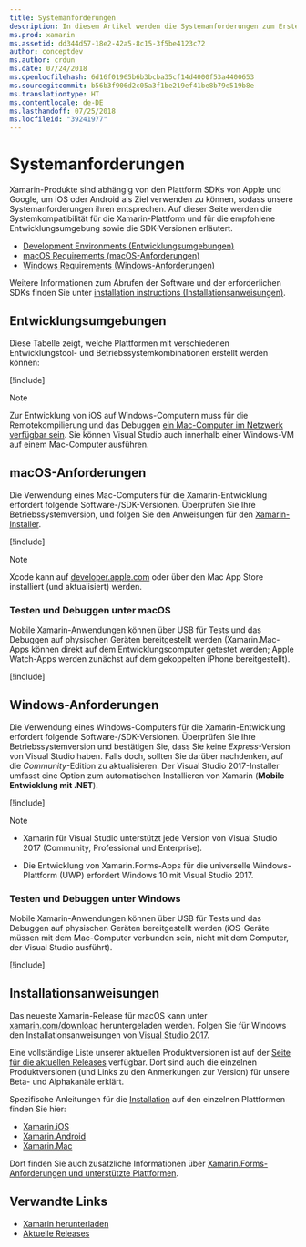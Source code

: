 ```yaml
---
title: Systemanforderungen
description: In diesem Artikel werden die Systemanforderungen zum Erstellen von Apps mit Xamarin auf Mac- und Windows-Computern aufgeführt. Außerdem sind Links zu Installationsanweisungen enthalten.
ms.prod: xamarin
ms.assetid: dd344d57-18e2-42a5-8c15-3f5be4123c72
author: conceptdev
ms.author: crdun
ms.date: 07/24/2018
ms.openlocfilehash: 6d16f01965b6b3bcba35cf14d4000f53a4400653
ms.sourcegitcommit: b56b3f906d2c05a3f1be219ef41be8b79e519b8e
ms.translationtype: HT
ms.contentlocale: de-DE
ms.lasthandoff: 07/25/2018
ms.locfileid: "39241977"
---
```

# <a name="system-requirements"></a>Systemanforderungen

Xamarin-Produkte sind abhängig von den Plattform SDKs von Apple und Google, um iOS oder Android als Ziel verwenden zu können, sodass unsere Systemanforderungen ihren entsprechen. Auf dieser Seite werden die Systemkompatibilität für die Xamarin-Plattform und für die empfohlene Entwicklungsumgebung sowie die SDK-Versionen erläutert.

- [Development Environments (Entwicklungsumgebungen)](#devenv)
- [macOS Requirements (macOS-Anforderungen)](#mac)
- [Windows Requirements (Windows-Anforderungen)](#windows)

Weitere Informationen zum Abrufen der Software und der erforderlichen SDKs finden Sie unter [installation instructions (Installationsanweisungen)](#install).

<a name="devenv" />

## <a name="development-environments"></a>Entwicklungsumgebungen

Diese Tabelle zeigt, welche Plattformen mit verschiedenen Entwicklungstool- und Betriebssystemkombinationen erstellt werden können:

[!include[](~/cross-platform/includes/development-environment.md)]


> [!NOTE]
> Zur Entwicklung von iOS auf Windows-Computern muss für die Remotekompilierung und das Debuggen [ein Mac-Computer im Netzwerk verfügbar sein](~/ios/get-started/installation/windows/connecting-to-mac/index.md). Sie können Visual Studio auch innerhalb einer Windows-VM auf einem Mac-Computer ausführen.

<a name="mac" />

## <a name="macos-requirements"></a>macOS-Anforderungen

Die Verwendung eines Mac-Computers für die Xamarin-Entwicklung erfordert folgende Software-/SDK-Versionen. Überprüfen Sie Ihre Betriebssystemversion, und folgen Sie den Anweisungen für den [Xamarin-Installer](#install).

[!include[](~/cross-platform/includes/macos-requirements.md)]

> [!NOTE]
> Xcode kann auf [developer.apple.com](https://developer.apple.com/xcode/download/) oder über den Mac App Store installiert (und aktualisiert) werden.

### <a name="testing--debugging-on-macos"></a>Testen und Debuggen unter macOS

Mobile Xamarin-Anwendungen können über USB für Tests und das Debuggen auf physischen Geräten bereitgestellt werden (Xamarin.Mac-Apps können direkt auf dem Entwicklungscomputer getestet werden; Apple Watch-Apps werden zunächst auf dem gekoppelten iPhone bereitgestellt).

[!include[](~/cross-platform/includes/macos-testing.md)]

<a name="windows" />

## <a name="windows-requirements"></a>Windows-Anforderungen

Die Verwendung eines Windows-Computers für die Xamarin-Entwicklung erfordert folgende Software-/SDK-Versionen.
Überprüfen Sie Ihre Betriebssystemversion und bestätigen Sie, dass Sie keine *Express*-Version von Visual Studio haben. Falls doch, sollten Sie darüber nachdenken, auf die *Community*-Edition zu aktualisieren.
Der Visual Studio 2017-Installer umfasst eine Option zum automatischen Installieren von Xamarin (**Mobile Entwicklung mit .NET**).

[!include[](~/cross-platform/includes/windows-requirements.md)]

> [!NOTE]
>
>- Xamarin für Visual Studio unterstützt jede Version von Visual Studio 2017 (Community, Professional und Enterprise).
>
>- Die Entwicklung von Xamarin.Forms-Apps für die universelle Windows-Plattform (UWP) erfordert Windows 10 mit Visual Studio 2017.

### <a name="testing--debugging-on-windows"></a>Testen und Debuggen unter Windows

Mobile Xamarin-Anwendungen können über USB für Tests und das Debuggen auf physischen Geräten bereitgestellt werden (iOS-Geräte müssen mit dem Mac-Computer verbunden sein, nicht mit dem Computer, der Visual Studio ausführt).

[!include[](~/cross-platform/includes/windows-testing.md)]

<a name="install" />

## <a name="installation-instructions"></a>Installationsanweisungen

Das neueste Xamarin-Release für macOS kann unter [xamarin.com/download](http://xamarin.com/download) heruntergeladen werden. Folgen Sie für Windows den Installationsanweisungen von [Visual Studio 2017](https://docs.microsoft.com/visualstudio/install/install-visual-studio).

Eine vollständige Liste unserer aktuellen Produktversionen ist auf der [Seite für die aktuellen Releases](http://developer.xamarin.com/releases/current/) verfügbar. Dort sind auch die einzelnen Produktversionen (und Links zu den Anmerkungen zur Version) für unsere Beta- und Alphakanäle erklärt.

Spezifische Anleitungen für die [Installation](~/cross-platform/get-started/installation/index.md) auf den einzelnen Plattformen finden Sie hier:

- [Xamarin.iOS](~/ios/get-started/installation/index.md)
- [Xamarin.Android](~/android/get-started/installation/index.md)
- [Xamarin.Mac](~/mac/get-started/installation.md)

Dort finden Sie auch zusätzliche Informationen über [Xamarin.Forms-Anforderungen und unterstützte Plattformen](~/xamarin-forms/get-started/installation.md).

## <a name="related-links"></a>Verwandte Links

- [Xamarin herunterladen](https://visualstudio.microsoft.com/xamarin/)
- [Aktuelle Releases](https://developer.xamarin.com/releases/current/)
